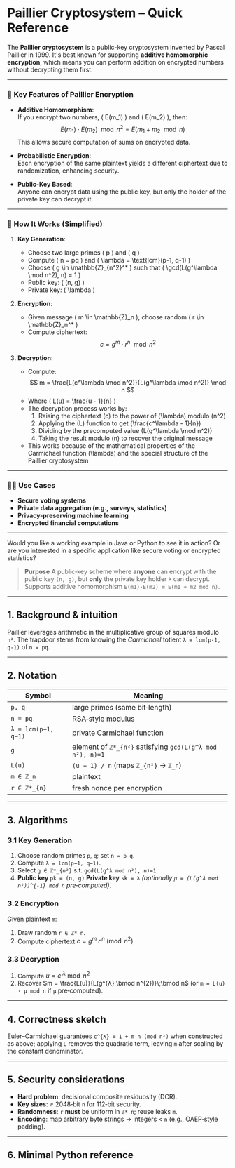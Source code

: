 # Paillier Cryptosystem – Quick Reference
The **Paillier cryptosystem** is a public-key cryptosystem invented by Pascal Paillier in 1999. It's best known for supporting **additive homomorphic encryption**, which means you can perform addition on encrypted numbers without decrypting them first.

---

### 🔐 Key Features of Paillier Encryption

- **Additive Homomorphism**:  
  If you encrypt two numbers, \( E(m_1) \) and \( E(m_2) \), then:
  $$
  E(m_1) \cdot E(m_2) \mod n^2 = E(m_1 + m_2 \mod n)
  $$
  This allows secure computation of sums on encrypted data.

- **Probabilistic Encryption**:  
  Each encryption of the same plaintext yields a different ciphertext due to randomization, enhancing security.

- **Public-Key Based**:  
  Anyone can encrypt data using the public key, but only the holder of the private key can decrypt it.

---

### 🧮 How It Works (Simplified)

1. **Key Generation**:
   - Choose two large primes \( p \) and \( q \)
   - Compute \( n = pq \) and \( \lambda = \text{lcm}(p-1, q-1) \)
   - Choose \( g \in \mathbb{Z}_{n^2}^* \) such that \( \gcd(L(g^\lambda \mod n^2), n) = 1 \)
   - Public key: \( (n, g) \)
   - Private key: \( \lambda \)

2. **Encryption**:
   - Given message \( m \in \mathbb{Z}_n \), choose random \( r \in \mathbb{Z}_n^* \)
   - Compute ciphertext:  
     $$
     c = g^m \cdot r^n \mod n^2
     $$

3. **Decryption**:
   - Compute:  
     $$
     m = \frac{L(c^\lambda \mod n^2)}{L(g^\lambda \mod n^2)} \mod n
     $$
   - Where \( L(u) = \frac{u - 1}{n} \)
   - The decryption process works by:
     1. Raising the ciphertext \(c\) to the power of \(\lambda\) modulo \(n^2\)
     2. Applying the \(L\) function to get \(\frac{c^\lambda - 1}{n}\)
     3. Dividing by the precomputed value \(L(g^\lambda \mod n^2)\)
     4. Taking the result modulo \(n\) to recover the original message
   - This works because of the mathematical properties of the Carmichael function \(\lambda\) and the special structure of the Paillier cryptosystem

---

### 🧑‍💻 Use Cases

- **Secure voting systems**
- **Private data aggregation (e.g., surveys, statistics)**
- **Privacy-preserving machine learning**
- **Encrypted financial computations**

---

Would you like a working example in Java or Python to see it in action? Or are you interested in a specific application like secure voting or encrypted statistics?

> **Purpose**
> A public‑key scheme where **anyone** can encrypt with the public key `(n, g)`, but **only** the private key holder `λ` can decrypt. Supports additive homomorphism `E(m1)·E(m2) ≡ E(m1 + m2 mod n)`.

---

## 1. Background & intuition

Paillier leverages arithmetic in the multiplicative group of squares modulo `n²`. The trapdoor stems from knowing the *Carmichael* totient `λ = lcm(p‑1, q‑1)` of `n = pq`.

---

## 2. Notation

| Symbol              | Meaning                                                   |
| ------------------- | --------------------------------------------------------- |
| `p, q`              | large primes (same bit‑length)                            |
| `n = pq`            | RSA‑style modulus                                         |
| `λ = lcm(p−1, q−1)` | private Carmichael function                               |
| `g`                 | element of `ℤ*_{n²}` satisfying `gcd(L(g^λ mod n²), n)=1` |
| `L(u)`              | `(u − 1) / n` (maps `ℤ_{n²}` → `ℤ_n`)                     |
| `m ∈ ℤ_n`           | plaintext                                                 |
| `r ∈ ℤ*_{n}`        | fresh nonce per encryption                                |

---

## 3. Algorithms

### 3.1 Key Generation

1. Choose random  primes `p`, `q`; set `n = p q`.
2. Compute `λ = lcm(p−1, q−1)`.
3. Select `g ∈ ℤ*_{n²}` s.t. `gcd(L(g^λ mod n²), n)=1`.
4. **Public key** `pk = (n, g)`
   **Private key** `sk = λ`  *(optionally `μ = (L(g^λ mod n²))^{-1} mod n` pre‑computed)*.

### 3.2 Encryption

Given plaintext `m`:

1. Draw random `r ∈ ℤ*_n`.
2. Compute ciphertext
   $c = g^{m}\; r^{\;n} \pmod{n^{2}}$

### 3.3 Decryption

1. Compute $u = c^{\;λ} \bmod n^{2}$
2. Recover $m = \frac{L(u)}{L(g^{λ} \bmod n^{2})}\;\bmod n$
   (or `m = L(u) · μ mod n` if `μ` pre‑computed).

---

## 4. Correctness sketch

Euler–Carmichael guarantees `c^{λ} ≡ 1 + m n (mod n²)` when constructed as above; applying `L` removes the quadratic term, leaving `m` after scaling by the constant denominator.

---

## 5. Security considerations

* **Hard problem**: decisional composite residuosity (DCR).
* **Key sizes**: ≥ 2048‑bit `n` for 112‑bit security.
* **Randomness**: `r` **must** be uniform in `ℤ*_n`; reuse leaks `m`.
* **Encoding**: map arbitrary byte strings → integers < `n` (e.g., OAEP‑style padding).

---

## 6. Minimal Python reference
